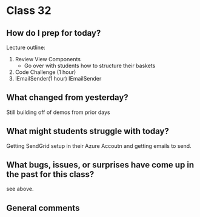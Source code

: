 # Class 32

## How do I prep for today?
Lecture outline:
1. Review View Components
   - Go over with students how to structure their baskets
1. Code Challenge (1 hour)
2. IEmailSender(1 hour)
IEmailSender

## What changed from yesterday? 
Still building off of demos from prior days

## What might students struggle with today?  
Getting SendGrid setup in their Azure Accoutn and getting emails to send. 

## What bugs, issues, or surprises have come up in the past for this class?
see above. 

## General comments
